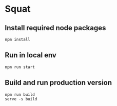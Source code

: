 # Squat

## Install required node packages

    npm install

## Run in local env

    npm run start

## Build and run production version

    npm run build
    serve -s build
